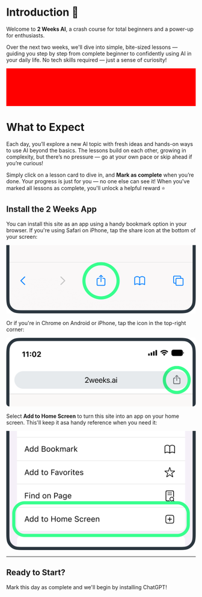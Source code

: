 # Introduction 👋
Welcome to **2 Weeks AI**, a crash course for total beginners and a power-up for enthusiasts. 

Over the next two weeks, we'll dive into simple, bite-sized lessons — guiding you step by step from complete beginner to confidently using AI in your daily life. No tech skills required — just a sense of curiosity!

<div class="wistia">
<script src="https://fast.wistia.com/player.js" async></script><script src="https://fast.wistia.com/embed/3zigqfu4hd.js" async type="module"></script><style>wistia-player[media-id='3zigqfu4hd']:not(:defined) { min-height:100px; background:red; display: block; }</style><wistia-player media-id="3zigqfu4hd" seo="false" aspect="0.5625"></wistia-player>
 
# What to Expect
Each day, you’ll explore a new AI topic with fresh ideas and hands-on ways to use AI beyond the basics. The lessons build on each other, growing in complexity, but there’s no pressure — go at your own pace or skip ahead if you’re curious!

Simply click on a lesson card to dive in, and **Mark as complete** when you’re done. Your progress is just for you — no one else can see it! When you've marked all lessons as complete, you'll unlock a helpful reward ⭐

## Install the 2 Weeks App
You can install this site as an app using a handy bookmark option in your browser. If you're using Safari on iPhone, tap the share icon at the bottom of your screen:

<picture>
  <source srcset="./assets/images/share-location-safari-dark.png" media="(prefers-color-scheme:dark)">
  <img src="./assets/images/share-location-safari.png">
</picture>

Or if you're in Chrome on Android or iPhone, tap the icon in the top-right corner:

<picture>
  <source srcset="./assets/images/share-location-chrome-dark.png" media="(prefers-color-scheme:dark)">
  <img src="./assets/images/share-location-chrome.png">
</picture>

Select **Add to Home Screen** to turn this site into an app on your home screen. This'll keep it asa handy reference when you need it:

<picture>
  <source srcset="./assets/images/homescreen-location-dark.png" media="(prefers-color-scheme:dark)">
  <img src="./assets/images/homescreen-location.png">
</picture>

***

## Ready to Start?
Mark this day as complete and we'll begin by installing ChatGPT!